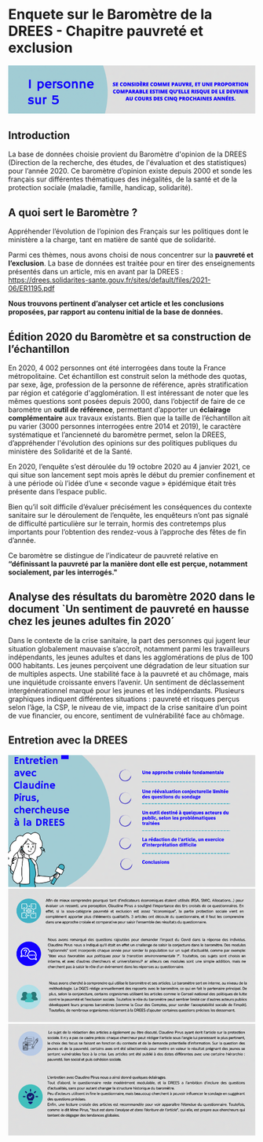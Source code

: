 # Enquete sur le Baromètre de la DREES - Chapitre pauvreté et exclusion

![alt tag](https://github.com/capucinescspo/Enquete_viesocialedesdonnees/blob/main/intro.png?raw=true)

## Introduction

La base de données choisie provient du Baromètre d'opinion de la DREES (Direction de la recherche, des études, de l'évaluation et des statistiques) pour l’année 2020. Ce baromètre d’opinion existe depuis 2000 et sonde les français sur différentes thématiques des inégalités, de la santé et de la protection sociale (maladie, famille, handicap, solidarité). 

## A quoi sert le Baromètre ?
Appréhender l’évolution de l’opinion des Français sur les politiques dont le ministère a la charge, tant en matière de santé que de solidarité. 

Parmi ces thèmes, nous avons choisi de nous concentrer sur la **pauvreté et l’exclusion**. La base de données est traitée pour en tirer des enseignements présentés dans un article, mis en avant par la DREES : https://drees.solidarites-sante.gouv.fr/sites/default/files/2021-06/ER1195.pdf

**Nous trouvons pertinent d’analyser cet article et les conclusions proposées, par rapport au contenu initial de la base de données.**


## Édition 2020 du Baromètre et sa construction de l’échantillon

En 2020, 4 002 personnes ont été interrogées dans toute la France métropolitaine. Cet échantillon est construit selon la méthode des quotas, par sexe, âge, profession de la personne de référence, après stratification par région et catégorie d'agglomération. Il est intéressant de noter que les mêmes questions sont posées depuis 2000, dans l’objectif de faire de ce baromètre un **outil de référence**, permettant d’apporter un **éclairage complémentaire** aux travaux existants. Bien que la taille de l’échantillon ait pu varier (3000 personnes interrogées entre 2014 et 2019), le caractère systématique et l’ancienneté du baromètre permet, selon la DREES, d’appréhender l'évolution des opinions sur des politiques publiques du ministère des Solidarité et de la Santé. 

En 2020, l’enquête s’est déroulée du 19 octobre 2020 au 4 janvier 2021, ce qui situe son lancement sept mois après le début du premier confinement et à une période où l’idée d’une « seconde vague » épidémique était très présente dans l’espace public.

Bien qu’il soit difficile d’évaluer précisément les conséquences du contexte sanitaire sur le déroulement de l’enquête, les enquêteurs n’ont pas signalé de difficulté particulière sur le terrain, hormis des contretemps plus importants pour l’obtention des rendez-vous à l’approche des fêtes de fin d’année.

Ce baromètre se distingue de l’indicateur de pauvreté relative en **“définissant la pauvreté par la manière dont elle est perçue, notamment socialement, par les interrogés."** 


## Analyse des résultats du baromètre 2020 dans le document `Un sentiment de pauvreté en hausse chez les jeunes adultes fin 2020´

Dans le contexte de la crise sanitaire, la part des personnes qui jugent leur situation globalement mauvaise s’accroît, notamment parmi les travailleurs indépendants, les jeunes adultes et dans les agglomérations de plus de 100 000 habitants. Les jeunes perçoivent une dégradation de leur situation sur de multiples aspects. Une stabilité face à la pauvreté et au chômage, mais une inquiétude croissante envers l’avenir. Un sentiment de déclassement intergénérationnel marqué pour les jeunes et les indépendants. Plusieurs graphiques indiquent différentes situations : pauvreté et risques perçus selon l’âge, la CSP, le niveau de vie, impact de la crise sanitaire d’un point de vue financier, ou encore, sentiment de vulnérabilité face au chômage. 


## Entretion avec la DREES

![alt tag](https://github.com/capucinescspo/Enquete_viesocialedesdonnees/blob/main/itw1ok.png?raw=true)
![alt tag](https://github.com/capucinescspo/Enquete_viesocialedesdonnees/blob/main/itw2ok.png?raw=true)
![alt tag](https://github.com/capucinescspo/Enquete_viesocialedesdonnees/blob/main/itw3ok.png?raw=true)
